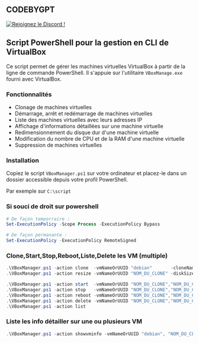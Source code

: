 ## CODEBYGPT
[![Rejoignez le Discord !](https://img.shields.io/discord/347412941630341121?style=flat-square&logo=discord&colorB=7289DA)](https://discord.gg/rSfTxaW)

## Script PowerShell pour la gestion en CLI de VirtualBox

Ce script permet de gérer les machines virtuelles VirtualBox à partir de la ligne de commande PowerShell. Il s'appuie sur l'utilitaire `VBoxManage.exe` fourni avec VirtualBox. 

### Fonctionnalités

* Clonage de machines virtuelles
* Démarrage, arrêt et redémarrage de machines virtuelles
* Liste des machines virtuelles avec leurs adresses IP
* Affichage d'informations détaillées sur une machine virtuelle
* Redimensionnement du disque dur d'une machine virtuelle
* Modification du nombre de CPU et de la RAM d'une machine virtuelle
* Suppression de machines virtuelles

### Installation

Copiez le script `VBoxManager.ps1` sur votre ordinateur et placez-le dans un dossier accessible depuis votre profil PowerShell.

Par exemple sur `C:\script`


### Si souci de droit sur powershell 
```powershell
# De façon temporraire :
Set-ExecutionPolicy -Scope Process -ExecutionPolicy Bypass

# De façon permanante :
Set-ExecutionPolicy -ExecutionPolicy RemoteSigned
```

### Clone,Start,Stop,Reboot,Liste,Delete les VM (multiple)
```powershell
.\VBoxManager.ps1 -action clone  -vmNameOrUUID "debian"       -cloneNames "NOM_DU_CLONE","NOM_DU_CLONE1"
.\VBoxManager.ps1 -action resize -vmNameOrUUID "NOM_DU_CLONE" -diskSizeMB 50480 -cpuCores 4 -ramSize 4096

.\VBoxManager.ps1 -action start  -vmNameOrUUID "NOM_DU_CLONE","NOM_DU_CLONE1"
.\VBoxManager.ps1 -action stop   -vmNameOrUUID "NOM_DU_CLONE","NOM_DU_CLONE1"
.\VBoxManager.ps1 -action reboot -vmNameOrUUID "NOM_DU_CLONE","NOM_DU_CLONE1"
.\VBoxManager.ps1 -action delete -vmNameOrUUID "NOM_DU_CLONE","NOM_DU_CLONE1"
.\VBoxManager.ps1 -action list
```

### Liste les info détailler sur une ou plusieurs VM 
```powershell
.\VBoxManager.ps1 -action showvminfo -vmNameOrUUID "debian", "NOM_DU_CLONE"
```
